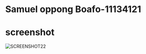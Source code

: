 # Samuel oppong Boafo-11134121
# screenshot
![SCREENSHOT22](https://github.com/PixBlezz/rn-assignment3-11134121/assets/148706507/ae328a48-48b9-4ed1-a8e0-5d682acc42ce)
